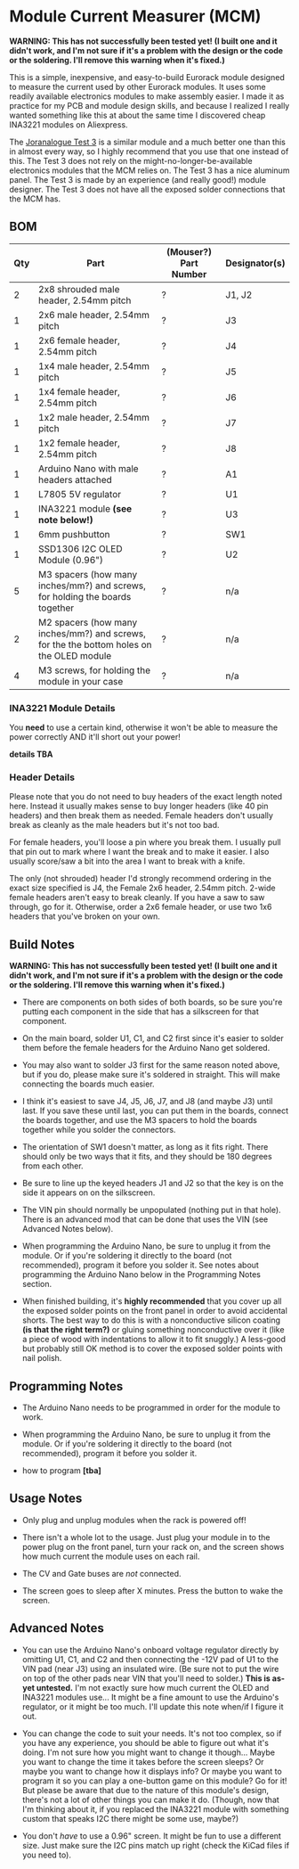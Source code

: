 Module Current Measurer (MCM)
=============================

**WARNING: This has not successfully been tested yet! (I built one and it didn't work, and I'm not sure if it's a problem with the design or the code or the soldering. I'll remove this warning when it's fixed.)**

This is a simple, inexpensive, and easy-to-build Eurorack module designed to measure the current used by other Eurorack modules. It uses some readily available electronics modules to make assembly easier. I made it as practice for my PCB and module design skills, and because I realized I really wanted something like this at about the same time I discovered cheap INA3221 modules on Aliexpress.

The [Joranalogue Test 3](https://joranalogue.com/products/test-3) is a similar module and a much better one than this in almost every way, so I highly recommend that you use that one instead of this. The Test 3 does not rely on the might-no-longer-be-available electronics modules that the MCM relies on. The Test 3 has a nice aluminum panel. The Test 3 is made by an experience (and really good!) module designer. The Test 3 does not have all the exposed solder connections that the MCM has. 

BOM
---

| Qty | Part | (Mouser?) Part Number | Designator(s) |
| --- | ---- | --------------------- | ------------- |
| 2 | 2x8 shrouded male header, 2.54mm pitch | ? | J1, J2 |
| 1 | 2x6 male header, 2.54mm pitch | ? | J3 |
| 1 | 2x6 female header, 2.54mm pitch | ? | J4 |
| 1 | 1x4 male header, 2.54mm pitch | ? | J5 |
| 1 | 1x4 female header, 2.54mm pitch | ? | J6 |
| 1 | 1x2 male header, 2.54mm pitch | ? | J7 |
| 1 | 1x2 female header, 2.54mm pitch | ? | J8 |
| 1 | Arduino Nano with male headers attached | ? | A1 |
| 1 | L7805 5V regulator | ? | U1 |
| 1 | INA3221 module **(see note below!)** | ? | U3 |
| 1 | 6mm pushbutton | ? | SW1 |
| 1 | SSD1306 I2C OLED Module (0.96") | ? | U2 |
| 5 | M3 spacers (how many inches/mm?) and screws, for holding the boards together | ? | n/a |
| 2 | M2 spacers (how many inches/mm?) and screws, for the the bottom holes on the OLED module | ? | n/a |
| 4 | M3 screws, for holding the module in your case | ? | n/a |

### INA3221 Module Details

You **need** to use a certain kind, otherwise it won't be able to measure the power correctly AND it'll short out your power!

**details TBA**

### Header Details

Please note that you do not need to buy headers of the exact length noted here. Instead it usually makes sense to buy longer headers (like 40 pin headers) and then break them as needed. Female headers don't usually break as cleanly as the male headers but it's not too bad.

For female headers, you'll loose a pin where you break them. I usually pull that pin out to mark where I want the break and to make it easier. I also usually score/saw a bit into the area I want to break with a knife.

The only (not shrouded) header I'd strongly recommend ordering in the exact size specified is J4, the Female 2x6 header, 2.54mm pitch. 2-wide female headers aren't easy to break cleanly. If you have a saw to saw through, go for it. Otherwise, order a 2x6 female header, or use two 1x6 headers that you've broken on your own.


Build Notes
-----------

**WARNING: This has not successfully been tested yet! (I built one and it didn't work, and I'm not sure if it's a problem with the design or the code or the soldering. I'll remove this warning when it's fixed.)**

- There are components on both sides of both boards, so be sure you're putting each component in the side that has a silkscreen for that component.

- On the main board, solder U1, C1, and C2 first since it's easier to solder them before the female headers for the Arduino Nano get soldered.

- You may also want to solder J3 first for the same reason noted above, but if you do, please make sure it's soldered in straight. This will make connecting the boards much easier.

- I think it's easiest to save J4, J5, J6, J7, and J8 (and maybe J3) until last. If you save these until last, you can put them in the boards, connect the boards together, and use the M3 spacers to hold the boards together while you solder the connectors.

- The orientation of SW1 doesn't matter, as long as it fits right. There should only be two ways that it fits, and they should be 180 degrees from each other.

- Be sure to line up the keyed headers J1 and J2 so that the key is on the side it appears on on the silkscreen.

- The VIN pin should normally be unpopulated (nothing put in that hole). There is an advanced mod that can be done that uses the VIN (see Advanced Notes below).

- When programming the Arduino Nano, be sure to unplug it from the module. Or if you're soldering it directly to the board (not recommended), program it before you solder it. See notes about programming the Arduino Nano below in the Programming Notes section.

- When finished building, it's **highly recommended** that you cover up all the exposed solder points on the front panel in order to avoid accidental shorts. The best way to do this is with a nonconductive silicon coating **(is that the right term?)** or gluing something nonconductive over it (like a piece of wood with indentations to allow it to fit snuggly.) A less-good but probably still OK method is to cover the exposed solder points with nail polish.


Programming Notes
-----------------

- The Arduino Nano needs to be programmed in order for the module to work.

- When programming the Arduino Nano, be sure to unplug it from the module. Or if you're soldering it directly to the board (not recommended), program it before you solder it.

- how to program **[tba]**


Usage Notes
-----------

- Only plug and unplug modules when the rack is powered off!

- There isn't a whole lot to the usage. Just plug your module in to the power plug on the front panel, turn your rack on, and the screen shows how much current the module uses on each rail.

- The CV and Gate buses are _not_ connected.

- The screen goes to sleep after X minutes. Press the button to wake the screen.


Advanced Notes
--------------

- You can use the Arduino Nano's onboard voltage regulator directly by omitting U1, C1, and C2 and then connecting the -12V pad of U1 to the VIN pad (near J3) using an insulated wire. (Be sure not to put the wire on top of the other pads near VIN that you'll need to solder.) **This is as-yet untested.** I'm not exactly sure how much current the OLED and INA3221 modules use... It might be a fine amount to use the Arduino's regulator, or it might be too much. I'll update this note when/if I figure it out.

- You can change the code to suit your needs. It's not too complex, so if you have any experience, you should be able to figure out what it's doing. I'm not sure how you might want to change it though... Maybe you want to change the time it takes before the screen sleeps? Or maybe you want to change how it displays info? Or maybe you want to program it so you can play a one-button game on this module? Go for it! But please be aware that due to the nature of this module's design, there's not a lot of other things you can make it do. (Though, now that I'm thinking about it, if you replaced the INA3221 module with something custom that speaks I2C there might be some use, maybe?)

- You don't _have_ to use a 0.96" screen. It might be fun to use a different size. Just make sure the I2C pins match up right (check the KiCad files if you need to).


